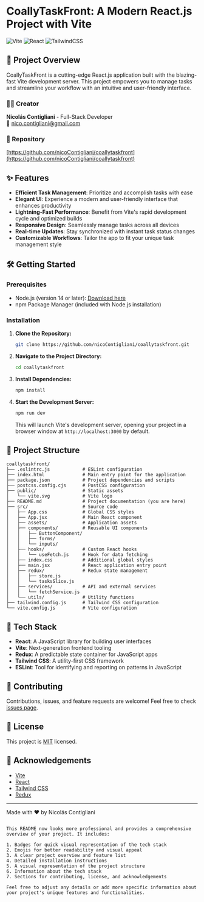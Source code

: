 # CoallyTaskFront: A Modern React.js Project with Vite

![Vite](https://img.shields.io/badge/vite-%23646CFF.svg?style=for-the-badge&logo=vite&logoColor=white)
![React](https://img.shields.io/badge/react-%2320232a.svg?style=for-the-badge&logo=react&logoColor=%2361DAFB)
![TailwindCSS](https://img.shields.io/badge/tailwindcss-%2338B2AC.svg?style=for-the-badge&logo=tailwind-css&logoColor=white)

## 🚀 Project Overview

CoallyTaskFront is a cutting-edge React.js application built with the blazing-fast Vite development server. This project empowers you to manage tasks and streamline your workflow with an intuitive and user-friendly interface.

### 👨‍💻 Creator

**Nicolás Contigliani** - Full-Stack Developer  
📧 [nico.contigliani@gmail.com](mailto:nico.contigliani@gmail.com)

### 🔗 Repository

[https://github.com/nicoContigliani/coallytaskfront](https://github.com/nicoContigliani/coallytaskfront)

## ✨ Features

- **Efficient Task Management**: Prioritize and accomplish tasks with ease
- **Elegant UI**: Experience a modern and user-friendly interface that enhances productivity
- **Lightning-Fast Performance**: Benefit from Vite's rapid development cycle and optimized builds
- **Responsive Design**: Seamlessly manage tasks across all devices
- **Real-time Updates**: Stay synchronized with instant task status changes
- **Customizable Workflows**: Tailor the app to fit your unique task management style

## 🛠️ Getting Started

### Prerequisites

- Node.js (version 14 or later): [Download here](https://nodejs.org/en/)
- npm Package Manager (included with Node.js installation)

### Installation

1. **Clone the Repository:**

   ```bash
   git clone https://github.com/nicoContigliani/coallytaskfront.git
   ```

2. **Navigate to the Project Directory:**

   ```bash
   cd coallytaskfront
   ```

3. **Install Dependencies:**

   ```bash
   npm install
   ```

4. **Start the Development Server:**

   ```bash
   npm run dev
   ```

   This will launch Vite's development server, opening your project in a browser window at `http://localhost:3000` by default.

## 📁 Project Structure

```
coallytaskfront/
├── .eslintrc.js            # ESLint configuration
├── index.html              # Main entry point for the application
├── package.json            # Project dependencies and scripts
├── postcss.config.cjs      # PostCSS configuration
├── public/                 # Static assets
│   └── vite.svg            # Vite logo
├── README.md               # Project documentation (you are here)
├── src/                    # Source code
│   ├── App.css             # Global CSS styles
│   ├── App.jsx             # Main React component
│   ├── assets/             # Application assets
│   ├── components/         # Reusable UI components
│   │   ├── ButtonComponent/
│   │   ├── forms/
│   │   └── inputs/
│   ├── hooks/              # Custom React hooks
│   │   └── useFetch.js     # Hook for data fetching
│   ├── index.css           # Additional global styles
│   ├── main.jsx            # React application entry point
│   ├── redux/              # Redux state management
│   │   ├── store.js
│   │   └── tasksSlice.js
│   ├── services/           # API and external services
│   │   └── fetchService.js
│   └── utils/              # Utility functions
├── tailwind.config.js      # Tailwind CSS configuration
└── vite.config.js          # Vite configuration
```

## 🧰 Tech Stack

- **React**: A JavaScript library for building user interfaces
- **Vite**: Next-generation frontend tooling
- **Redux**: A predictable state container for JavaScript apps
- **Tailwind CSS**: A utility-first CSS framework
- **ESLint**: Tool for identifying and reporting on patterns in JavaScript

## 🤝 Contributing

Contributions, issues, and feature requests are welcome! Feel free to check [issues page](https://github.com/nicoContigliani/coallytaskfront/issues).

## 📜 License

This project is [MIT](https://choosealicense.com/licenses/mit/) licensed.

## 🙏 Acknowledgements

- [Vite](https://vitejs.dev/)
- [React](https://reactjs.org/)
- [Tailwind CSS](https://tailwindcss.com/)
- [Redux](https://redux.js.org/)

---

Made with ❤️ by Nicolás Contigliani
```

This README now looks more professional and provides a comprehensive overview of your project. It includes:

1. Badges for quick visual representation of the tech stack
2. Emojis for better readability and visual appeal
3. A clear project overview and feature list
4. Detailed installation instructions
5. A visual representation of the project structure
6. Information about the tech stack
7. Sections for contributing, license, and acknowledgements

Feel free to adjust any details or add more specific information about your project's unique features and functionalities.